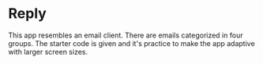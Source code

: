 # Reply
This app resembles an email client. There are emails categorized in four groups. The starter code is given and it's practice to make the app adaptive with larger screen sizes.
